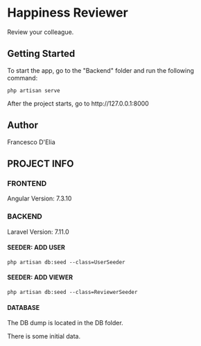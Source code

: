 
<h1>Happiness Reviewer</h1>
<p>Review your colleague.</p>

<h2>Getting Started</h2>
<p>To start the app, go to the "Backend" folder and run the following command: </p>
    <code>php artisan serve</code>

<p>After the project starts, go to http://127.0.0.1:8000 </p>

<h2>Author</h2>
<p>Francesco D'Elia</p>

<h2>PROJECT INFO</h2>

<h3>FRONTEND</h3>
<p>Angular Version: 7.3.10</p>

<h3>BACKEND</h3>
<p>Laravel Version: 7.11.0</p>

<h4>SEEDER: ADD USER</h4>
    <code>php artisan db:seed --class=UserSeeder </code>

<h4>SEEDER: ADD VIEWER</h4>
    <code>php artisan db:seed --class=ReviewerSeeder</code>

<h4>DATABASE</h4>
The DB dump is located in the DB folder.

There is some initial data.


